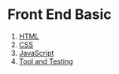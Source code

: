 # Front End Basic

1. [HTML](https://developer.mozilla.org/en-US/docs/Web/HTML)
2. [CSS](https://developer.mozilla.org/en-US/docs/Web/CSS)
3. [JavaScript](https://developer.mozilla.org/en-US/docs/Web/JavaScript)
4. [Tool and Testing](https://developer.mozilla.org/en-US/docs/Learn/Tools_and_testing/Cross_browser_testing)
